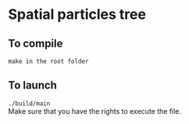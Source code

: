 # Spatial particles tree  
## To compile  
``` make in the root folder ```  

## To launch  
``` ./build/main ```  
Make sure that you have the rights to execute the file.  